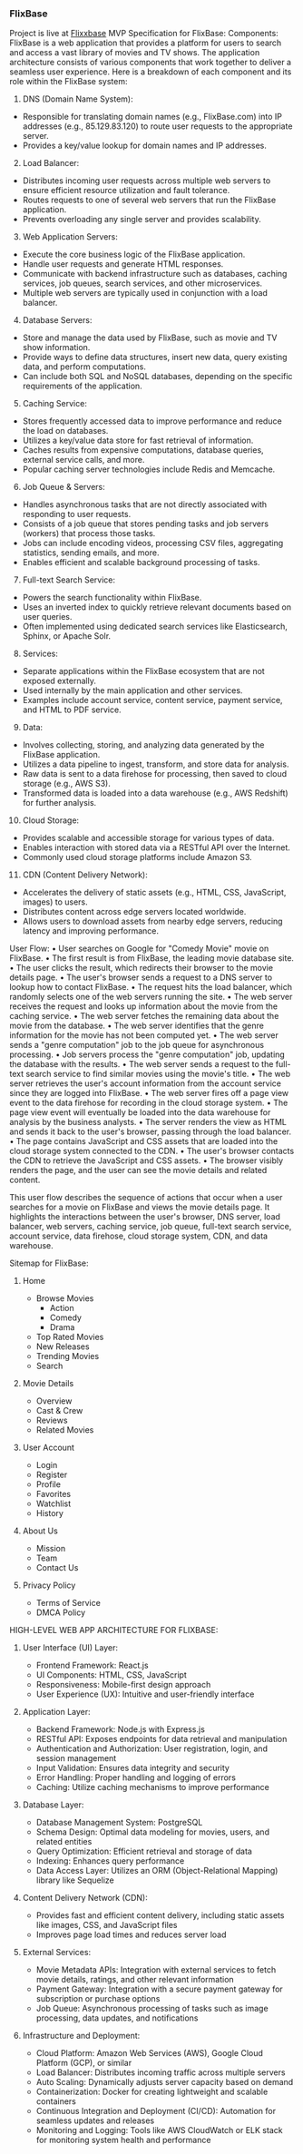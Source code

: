 ### FlixBase

Project is live at <a href="https://flixxbase.netlify.app/">Flixxbase</a>
MVP Specification for FlixBase:	
Components:
FlixBase is a web application that provides a platform for users to search and access a vast library of movies and TV shows. The application architecture consists of various components that work together to deliver a seamless user experience. Here is a breakdown of each component and its role within the FlixBase system:
 

1. DNS (Domain Name System):
- Responsible for translating domain names (e.g., FlixBase.com) into IP addresses (e.g., 85.129.83.120) to route user requests to the appropriate server.
- Provides a key/value lookup for domain names and IP addresses.

2. Load Balancer:
- Distributes incoming user requests across multiple web servers to ensure efficient resource utilization and fault tolerance.
- Routes requests to one of several web servers that run the FlixBase application.
- Prevents overloading any single server and provides scalability.

3. Web Application Servers:
- Execute the core business logic of the FlixBase application.
- Handle user requests and generate HTML responses.
- Communicate with backend infrastructure such as databases, caching services, job queues, search services, and other microservices.
- Multiple web servers are typically used in conjunction with a load balancer.

4. Database Servers:
- Store and manage the data used by FlixBase, such as movie and TV show information.
- Provide ways to define data structures, insert new data, query existing data, and perform computations.
- Can include both SQL and NoSQL databases, depending on the specific requirements of the application.

5. Caching Service:
- Stores frequently accessed data to improve performance and reduce the load on databases.
- Utilizes a key/value data store for fast retrieval of information.
- Caches results from expensive computations, database queries, external service calls, and more.
- Popular caching server technologies include Redis and Memcache.

6. Job Queue & Servers:
- Handles asynchronous tasks that are not directly associated with responding to user requests.
- Consists of a job queue that stores pending tasks and job servers (workers) that process those tasks.
- Jobs can include encoding videos, processing CSV files, aggregating statistics, sending emails, and more.
- Enables efficient and scalable background processing of tasks.

7. Full-text Search Service:
- Powers the search functionality within FlixBase.
- Uses an inverted index to quickly retrieve relevant documents based on user queries.
- Often implemented using dedicated search services like Elasticsearch, Sphinx, or Apache Solr.

8. Services:
- Separate applications within the FlixBase ecosystem that are not exposed externally.
- Used internally by the main application and other services.
- Examples include account service, content service, payment service, and HTML to PDF service.

9. Data:
- Involves collecting, storing, and analyzing data generated by the FlixBase application.
- Utilizes a data pipeline to ingest, transform, and store data for analysis.
- Raw data is sent to a data firehose for processing, then saved to cloud storage (e.g., AWS S3).
- Transformed data is loaded into a data warehouse (e.g., AWS Redshift) for further analysis.

10. Cloud Storage:
- Provides scalable and accessible storage for various types of data.
- Enables interaction with stored data via a RESTful API over the Internet.
- Commonly used cloud storage platforms include Amazon S3.

11. CDN (Content Delivery Network):
- Accelerates the delivery of static assets (e.g., HTML, CSS, JavaScript, images) to users.
- Distributes content across edge servers located worldwide.
- Allows users to download assets from nearby edge servers, reducing latency and improving performance.

User Flow:
•	User searches on Google for "Comedy Movie" movie on FlixBase.
•	The first result is from FlixBase, the leading movie database site.
•	The user clicks the result, which redirects their browser to the movie details page.
•	The user's browser sends a request to a DNS server to lookup how to contact FlixBase.
•	The request hits the load balancer, which randomly selects one of the web servers running the site.
•	The web server receives the request and looks up information about the movie from the caching service.
•	The web server fetches the remaining data about the movie from the database.
•	The web server identifies that the genre information for the movie has not been computed yet.
•	The web server sends a "genre computation" job to the job queue for asynchronous processing.
•	Job servers process the "genre computation" job, updating the database with the results.
•	The web server sends a request to the full-text search service to find similar movies using the movie's title.
•	The web server retrieves the user's account information from the account service since they are logged into FlixBase.
•	The web server fires off a page view event to the data firehose for recording in the cloud storage system.
•	The page view event will eventually be loaded into the data warehouse for analysis by the business analysts.
•	The server renders the view as HTML and sends it back to the user's browser, passing through the load balancer.
•	The page contains JavaScript and CSS assets that are loaded into the cloud storage system connected to the CDN.
•	The user's browser contacts the CDN to retrieve the JavaScript and CSS assets.
•	The browser visibly renders the page, and the user can see the movie details and related content.

This user flow describes the sequence of actions that occur when a user searches for a movie on FlixBase and views the movie details page. It highlights the interactions between the user's browser, DNS server, load balancer, web servers, caching service, job queue, full-text search service, account service, data firehose, cloud storage system, CDN, and data warehouse.


Sitemap for FlixBase:
1. Home
   - Browse Movies
     - Action
     - Comedy
     - Drama
   - Top Rated Movies
   - New Releases
   - Trending Movies
   - Search
2. Movie Details
   - Overview
   - Cast & Crew
   - Reviews
   - Related Movies

3. User Account
   - Login
   - Register
   - Profile
   - Favorites
   - Watchlist
   - History

4. About Us
   - Mission
   - Team
   - Contact Us

5. Privacy Policy
   - Terms of Service
   - DMCA Policy

HIGH-LEVEL WEB APP ARCHITECTURE FOR FLIXBASE:

1. User Interface (UI) Layer:
   - Frontend Framework: React.js
   - UI Components: HTML, CSS, JavaScript
   - Responsiveness: Mobile-first design approach
   - User Experience (UX): Intuitive and user-friendly interface

2. Application Layer:
   - Backend Framework: Node.js with Express.js
   - RESTful API: Exposes endpoints for data retrieval and manipulation
   - Authentication and Authorization: User registration, login, and session management
   - Input Validation: Ensures data integrity and security
   - Error Handling: Proper handling and logging of errors
   - Caching: Utilize caching mechanisms to improve performance

3. Database Layer:
   - Database Management System: PostgreSQL
   - Schema Design: Optimal data modeling for movies, users, and related entities
   - Query Optimization: Efficient retrieval and storage of data
   - Indexing: Enhances query performance
   - Data Access Layer: Utilizes an ORM (Object-Relational Mapping) library like Sequelize

4. Content Delivery Network (CDN):
   - Provides fast and efficient content delivery, including static assets like images, CSS, and JavaScript files
   - Improves page load times and reduces server load

5. External Services:
   - Movie Metadata APIs: Integration with external services to fetch movie details, ratings, and other relevant information
   - Payment Gateway: Integration with a secure payment gateway for subscription or purchase options
   - Job Queue: Asynchronous processing of tasks such as image processing, data updates, and notifications

6. Infrastructure and Deployment:
   - Cloud Platform: Amazon Web Services (AWS), Google Cloud Platform (GCP), or similar
   - Load Balancer: Distributes incoming traffic across multiple servers
   - Auto Scaling: Dynamically adjusts server capacity based on demand
   - Containerization: Docker for creating lightweight and scalable containers
   - Continuous Integration and Deployment (CI/CD): Automation for seamless updates and releases
   - Monitoring and Logging: Tools like AWS CloudWatch or ELK stack for monitoring system health and performance

